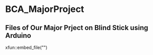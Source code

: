 # BCA_MajorProject

## Files of Our Major Prject on Blind Stick using Arduino

xfun::embed_file("")

